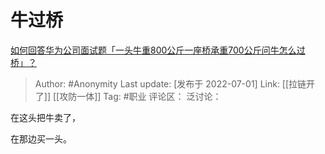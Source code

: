 # 牛过桥
[如何回答华为公司面试题「一头牛重800公斤一座桥承重700公斤问牛怎么过桥」？](https://www.zhihu.com/question/455269838/answer/2553083372)

> Author: #Anonymity
> Last update: [发布于 2022-07-01]
> Link: [[拉链开了]] [[攻防一体]]
> Tag: #职业
> 评论区：
> 泛讨论：

在这头把牛卖了，

在那边买一头。
